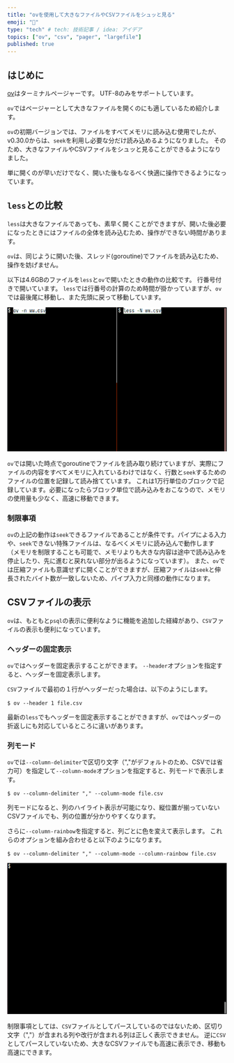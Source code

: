 ```yaml
---
title: "ovを使用して大きなファイルやCSVファイルをシュッと見る"
emoji: "📘"
type: "tech" # tech: 技術記事 / idea: アイデア
topics: ["ov", "csv", "pager", "largefile"]
published: true
---
```


## はじめに

[ov](https://github.com/noborus/ov)はターミナルページャーです。
UTF-8のみをサポートしています。

`ov`ではページャーとして大きなファイルを開くのにも適しているため紹介します。

`ov`の初期バージョンでは、ファイルをすべてメモリに読み込む使用でしたが、v0.30.0からは、`seek`を利用し必要な分だけ読み込めるようになりました。
そのため、大きなファイルやCSVファイルをシュッと見ることができるようになりました。

単に開くのが早いだけでなく、開いた後もなるべく快適に操作できるようになっています。

## `less`との比較

`less`は大きなファイルであっても、素早く開くことができますが、開いた後必要になったときにはファイルの全体を読み込むため、操作ができない時間があります。

`ov`は、同じように開いた後、スレッド(goroutine)でファイルを読み込むため、操作を妨げません。

以下は4.6GBのファイルを`less`と`ov`で開いたときの動作の比較です。
行番号付きで開いています。
`less`では行番号の計算のため時間が掛かっていますが、`ov`では最後尾に移動し、また先頭に戻って移動しています。

![large-file](/images/ov-large-file.gif)

`ov`では開いた時点でgoroutineでファイルを読み取り続けていますが、実際にファイルの内容をすべてメモリに入れているわけではなく、行数と`seek`するためのファイルの位置を記録して読み捨てています。
これは1万行単位のブロックで記録しています。必要になったらブロック単位で読み込みをおこなうので、メモリの使用量も少なく、高速に移動できます。

### 制限事項

`ov`の上記の動作は`seek`できるファイルであることが条件です。パイプによる入力や、`seek`できない特殊ファイルは、なるべくメモリに読み込んで動作します
（メモリを制限することも可能で、メモリよりも大きな内容は途中で読み込みを停止したり、先に進むと戻れない部分が出るようになっています）。
また、`ov`では圧縮ファイルも意識せずに開くことができますが、圧縮ファイルは`seek`と伸長されたバイト数が一致しないため、パイプ入力と同様の動作になります。

## CSVファイルの表示

`ov`は、もともと`psql`の表示に便利なように機能を追加した経緯があり、`CSV`ファイルの表示も便利になっています。

### ヘッダーの固定表示

`ov`ではヘッダーを固定表示することができます。
`--header`オプションを指定すると、ヘッダーを固定表示します。

`CSV`ファイルで最初の１行がヘッダーだった場合は、以下のようにします。

```console
$ ov --header 1 file.csv
```

最新の`less`でもヘッダーを固定表示することができますが、`ov`ではヘッダーの折返しにも対応しているところに違いがあります。

### 列モード

`ov`では`--column-delimiter`で区切り文字（","がデフォルトのため、CSVでは省力可）を指定して`--column-mode`オプションを指定すると、列モードで表示します。

```console
$ ov --column-delimiter "," --column-mode file.csv
```

列モードになると、列のハイライト表示が可能になり、縦位置が揃っていないCSVファイルでも、列の位置が分かりやすくなります。

さらに`--column-rainbow`を指定すると、列ごとに色を変えて表示します。
これらのオプションを組み合わせると以下のようになります。

```console
$ ov --column-delimiter "," --column-mode --column-rainbow file.csv
```

![csv](/images/ov-csv.gif)

制限事項としては、`CSV`ファイルとしてパースしているのではないため、区切り文字（","）が含まれる列や改行が含まれる列は正しく表示できません。
逆に`CSV`としてパースしていないため、大きなCSVファイルでも高速に表示でき、移動も高速にできます。